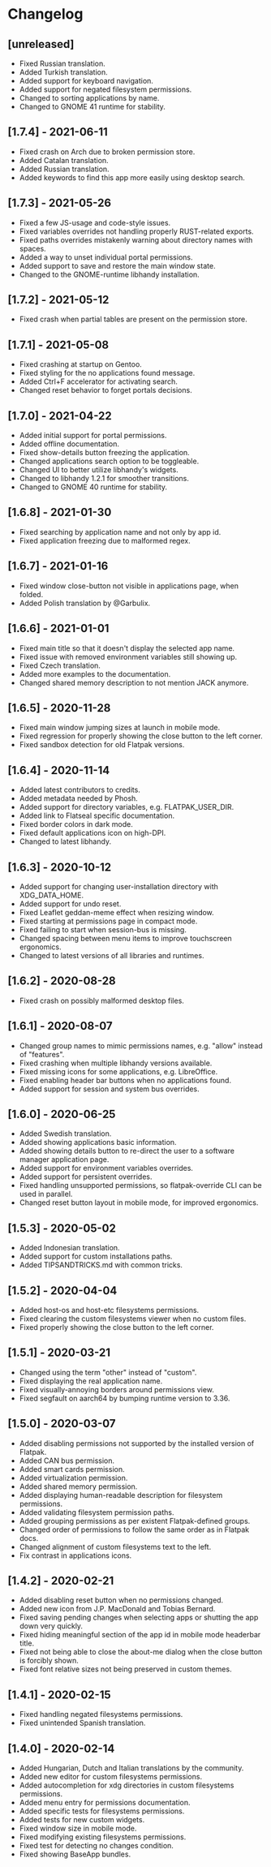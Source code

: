 # Changelog

## [unreleased]

- Fixed Russian translation.
- Added Turkish translation.
- Added support for keyboard navigation.
- Added support for negated filesystem permissions.
- Changed to sorting applications by name.
- Changed to GNOME 41 runtime for stability.

## [1.7.4] - 2021-06-11

- Fixed crash on Arch due to broken permission store.
- Added Catalan translation.
- Added Russian translation.
- Added keywords to find this app more easily using desktop search.

## [1.7.3] - 2021-05-26

- Fixed a few JS-usage and code-style issues.
- Fixed variables overrides not handling properly RUST-related exports.
- Fixed paths overrides mistakenly warning about directory names with spaces.
- Added a way to unset individual portal permissions.
- Added support to save and restore the main window state.
- Changed to the GNOME-runtime libhandy installation.

## [1.7.2] - 2021-05-12

- Fixed crash when partial tables are present on the permission store.

## [1.7.1] - 2021-05-08

- Fixed crashing at startup on Gentoo.
- Fixed styling for the no applications found message.
- Added Ctrl+F accelerator for activating search.
- Changed reset behavior to forget portals decisions.

## [1.7.0] - 2021-04-22

- Added initial support for portal permissions.
- Added offline documentation.
- Fixed show-details button freezing the application.
- Changed applications search option to be toggleable.
- Changed UI to better utilize libhandy's widgets.
- Changed to libhandy 1.2.1 for smoother transitions.
- Changed to GNOME 40 runtime for stability.

## [1.6.8] - 2021-01-30

- Fixed searching by application name and not only by app id.
- Fixed application freezing due to malformed regex.

## [1.6.7] - 2021-01-16

- Fixed window close-button not visible in applications page, when folded.
- Added Polish translation by @Garbulix.

## [1.6.6] - 2021-01-01

- Fixed main title so that it doesn't display the selected app name.
- Fixed issue with removed environment variables still showing up.
- Fixed Czech translation.
- Added more examples to the documentation.
- Changed shared memory description to not mention JACK anymore.

## [1.6.5] - 2020-11-28

- Fixed main window jumping sizes at launch in mobile mode.
- Fixed regression for properly showing the close button to the left corner.
- Fixed sandbox detection for old Flatpak versions.

## [1.6.4] - 2020-11-14

- Added latest contributors to credits.
- Added metadata needed by Phosh.
- Added support for directory variables, e.g. FLATPAK_USER_DIR.
- Added link to Flatseal specific documentation.
- Fixed border colors in dark mode.
- Fixed default applications icon on high-DPI.
- Changed to latest libhandy.

## [1.6.3] - 2020-10-12

- Added support for changing user-installation directory with XDG_DATA_HOME.
- Added support for undo reset.
- Fixed Leaflet geddan-meme effect when resizing window.
- Fixed starting at permissions page in compact mode.
- Fixed failing to start when session-bus is missing.
- Changed spacing between menu items to improve touchscreen ergonomics.
- Changed to latest versions of all libraries and runtimes.

## [1.6.2] - 2020-08-28

- Fixed crash on possibly malformed desktop files.

## [1.6.1] - 2020-08-07

- Changed group names to mimic permissions names, e.g. "allow" instead of "features".
- Fixed crashing when multiple libhandy versions available.
- Fixed missing icons for some applications, e.g. LibreOffice.
- Fixed enabling header bar buttons when no applications found.
- Added support for session and system bus overrides.

## [1.6.0] - 2020-06-25

- Added Swedish translation.
- Added showing applications basic information.
- Added showing details button to re-direct the user to a software manager application page.
- Added support for environment variables overrides.
- Added support for persistent overrides.
- Fixed handling unsupported permissions, so flatpak-override CLI can be used in parallel.
- Changed reset button layout in mobile mode, for improved ergonomics.

## [1.5.3] - 2020-05-02

- Added Indonesian translation.
- Added support for custom installations paths.
- Added TIPSANDTRICKS.md with common tricks.

## [1.5.2] - 2020-04-04

- Added host-os and host-etc filesystems permissions.
- Fixed clearing the custom filesystems viewer when no custom files.
- Fixed properly showing the close button to the left corner.

## [1.5.1] - 2020-03-21

- Changed using the term "other" instead of "custom".
- Fixed displaying the real application name.
- Fixed visually-annoying borders around permissions view.
- Fixed segfault on aarch64 by bumping runtime version to 3.36.

## [1.5.0] - 2020-03-07
- Added disabling permissions not supported by the installed version of Flatpak.
- Added CAN bus permission.
- Added smart cards permission.
- Added virtualization permission.
- Added shared memory permission.
- Added displaying human-readable description for filesystem permissions.
- Added validating filesystem permission paths.
- Added grouping permissions as per existent Flatpak-defined groups.
- Changed order of permissions to follow the same order as in Flatpak docs.
- Changed alignment of custom filesystems text to the left.
- Fix contrast in applications icons.

## [1.4.2] - 2020-02-21
- Added disabling reset button when no permissions changed.
- Added new icon from J.P. MacDonald and Tobias Bernard.
- Fixed saving pending changes when selecting apps or shutting the app down very quickly.
- Fixed hiding meaningful section of the app id in mobile mode headerbar title.
- Fixed not being able to close the about-me dialog when the close button is forcibly shown.
- Fixed font relative sizes not being preserved in custom themes.

## [1.4.1] - 2020-02-15
- Fixed handling negated filesystems permissions.
- Fixed unintended Spanish translation.

## [1.4.0] - 2020-02-14
- Added Hungarian, Dutch and Italian translations by the community.
- Added new editor for custom filesystems permissions.
- Added autocompletion for xdg directories in custom filesystems permissions.
- Added menu entry for permissions documentation.
- Added specific tests for filesystems permissions.
- Added tests for new custom widgets.
- Fixed window size in mobile mode.
- Fixed modifying existing filesystems permissions.
- Fixed test for detecting no changes condition.
- Fixed showing BaseApp bundles.
